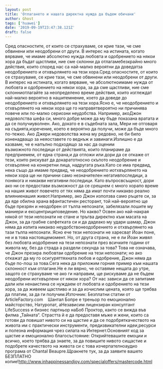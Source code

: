 ```yaml
---
layout: post
title: 'Отлагането и нашата директна нужда да бъдем обичани'
author: Ghost
tags: ['huawei']
date: '2019-09-19T23:47:38.121Z'
draft: false
---
```


Сред опасностите, от които се страхуваме, се крие тази, че сме обвинени или неодобрени от други. В интерес на истината, когато вярваме, че имаме абсолютно нужда любовта и одобрението на някои хора да бъдат щастливи, ние сме склонни да отлагамебезкрайно много действия, които според нас са най-малко вероятни да доведатза неодобрението и отхвърлянето на тези хора.Сред опасностите, от които се страхуваме, се крие тази, че сме обвинени или неодобрени от други. В интерес на истината, когато вярваме, че абсолютноимаме нужда от любовта и одобрението на някои хора, за да сме щастливи, ние сме склонниотлагайте за неопределено време действия, които изглеждат най-малко вероятно в нашитемнение, което да доведе до неодобрението и отхвърлянето на тези хора.Ясно е, че неодобрението и отхвърлянето на някои хора ще го направятвероятно ни причинява повече или по-малко сериозни неудобства. Например, акоДжон недоволства шефа си, много добре може да му бъде показана вратата и да се получиуволнен. Ако, докато е в съдебната зала, Мери не отговаря на съдията,изречение, което е вероятно да получи, може да бъде много по-тежко. Ако Джери недоволства жена му редовно, не би било изненадващо за неяоставете го веднъж и завинаги.Излишно е да казваме, че е напълно подходящо за нас да оценим възможното последици от действията, които планираме да предприемем, от една страна,и да отложи или дори да се откаже от тези, които рискуват да докаратотносно скъпото неодобрение и отхвърляне на конкретни лица, надругата ръка.Като се има предвид, нека също да имаме предвид, че неодобрението иотхвърлянето на някои хора ще ни причини само незначителен негативпоследици, а понякога и никакви негативни последици. Като въпросвсъщност, дори ако ни се предостави възможност да се срещнем с много хорапо време на нашия живот повечето от тях няма да имат почти никакво реално влияниенашия живот.Например, ако Джон използва само ръцете си, за да яде обилна храна вфантастичен ресторант, той най-вероятно ще бъде презрян и неодобрен от тълпа непознати, забелязали лошите му маниери и ексцентрициповедение. Но какво? Освен ако най-накрая някой от тези непознати не стане и тръгва директно към масата на Джон, за да грабне салфетката си и да дадеако му удари шамар, Джон няма да изпита никакво неудобствонеодобрението и отхвърлянето на тази тълпа непознати. Ясно ече тези непознати не харесват Йоан поне, не и в това настоящемомент. Но, от друга страна, не е ли Йоан живял без любовта иодобрение на тези непознати през всичките години от живота му, без да страда а раздели секунда за това? Това не означава, че Джон презира любовтаи одобрение на тези непознати; но ако откажат да му го осигуряттяхната любов и одобрение, Джон няма да бъде по-лош за това.Сега нека да приложим горния пример към нашата склонност към отлагане.Не е ли вярно, че оставяме нещата до утре, защото се страхуваме че ако ги направим, ще рискуваме да не бъдем неодобрени иотхвърлени от някои хора? От нас зависи да се запитаме дали или ненаистина се нуждаем от любовта и одобрението на тези хора, за да живеем щастливо и за да изчислим цената, която ще трябва да платим, за да ги получим.Източник: Безплатни статии от ArticleFactory.com    Шантал Бопре е треньор по емоционално майсторство, Натуропат, аНезависим лицензиран консултант LifeSuccess и бизнес партньор наБоб Проктор, както се вижда във филма „Тайната“. Страстта й е да предоставя мъже и жени, които са готови да повишат нивото си на щастие и да се подобряткачеството на живота им с практически инструменти, предизвикателни идеи,ресурси и полезна информация чрез силата на Интернет.Основният код за щастие и емоционално благосъстояние: Открийтевашите емоции и всичко, което трябва да знаете, за да повишите нивото сищастие и подобрете качеството на живота си с това изчерпателноаудио програма от Chantal Beaupre.Щракнете тук, за да заявите вашето БЕЗПЛАТНО копие!http://www.inhappinessandjoy.com/specialoffers/mastercode.html
